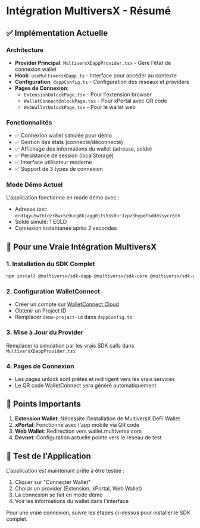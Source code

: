 # Intégration MultiversX - Résumé

## ✅ Implémentation Actuelle

### Architecture
- **Provider Principal**: `MultiversXDappProvider.tsx` - Gère l'état de connexion wallet
- **Hook**: `useMultiversXDapp.ts` - Interface pour accéder au contexte
- **Configuration**: `dappConfig.ts` - Configuration des réseaux et providers
- **Pages de Connexion**: 
  - `ExtensionUnlockPage.tsx` - Pour l'extension browser
  - `WalletConnectUnlockPage.tsx` - Pour xPortal avec QR code
  - `WebWalletUnlockPage.tsx` - Pour le wallet web

### Fonctionnalités
- ✅ Connexion wallet simulée pour démo
- ✅ Gestion des états (connecté/déconnecté)
- ✅ Affichage des informations du wallet (adresse, solde)
- ✅ Persistance de session (localStorage)
- ✅ Interface utilisateur moderne
- ✅ Support de 3 types de connexion

### Mode Démo Actuel
L'application fonctionne en mode démo avec :
- Adresse test: `erd1qyu5wthldzr8wx5c9ucg8kjagg0jfs53s8nr3zpz3hypefsdd8ssycr6th`
- Solde simulé: 1 EGLD
- Connexion instantanée après 2 secondes

## 🔄 Pour une Vraie Intégration MultiversX

### 1. Installation du SDK Complet
```bash
npm install @multiversx/sdk-dapp @multiversx/sdk-core @multiversx/sdk-web-wallet-provider @multiversx/sdk-wallet-connect-provider @multiversx/sdk-extension-provider
```

### 2. Configuration WalletConnect
- Créer un compte sur [WalletConnect Cloud](https://cloud.walletconnect.com)
- Obtenir un Project ID
- Remplacer `demo-project-id` dans `dappConfig.ts`

### 3. Mise à Jour du Provider
Remplacer la simulation par les vrais SDK calls dans `MultiversXDappProvider.tsx`

### 4. Pages de Connexion
- Les pages unlock sont prêtes et redirigent vers les vrais services
- Le QR code WalletConnect sera généré automatiquement

## 🎯 Points Importants

1. **Extension Wallet**: Nécessite l'installation de MultiversX DeFi Wallet
2. **xPortal**: Fonctionne avec l'app mobile via QR code
3. **Web Wallet**: Redirection vers wallet.multiversx.com
4. **Devnet**: Configuration actuelle pointe vers le réseau de test

## 🧪 Test de l'Application

L'application est maintenant prête à être testée :
1. Cliquer sur "Connecter Wallet"
2. Choisir un provider (Extension, xPortal, Web Wallet)
3. La connexion se fait en mode démo
4. Voir les informations du wallet dans l'interface

Pour une vraie connexion, suivre les étapes ci-dessus pour installer le SDK complet.
